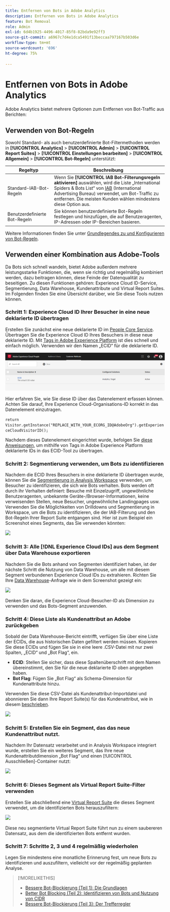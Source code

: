 ```yaml
---
title: Entfernen von Bots in Adobe Analytics
description: Entfernen von Bots in Adobe Analytics
feature: Bot Removal
role: Admin
exl-id: 6d4b1925-4496-4017-85f8-82bda9e92ff3
source-git-commit: a6967c7d4e1dca5491f13beccaa797167b503d6e
workflow-type: tm+mt
source-wordcount: '696'
ht-degree: 75%

---
```


# Entfernen von Bots in Adobe Analytics

Adobe Analytics bietet mehrere Optionen zum Entfernen von Bot-Traffic aus Berichten:

## Verwenden von Bot-Regeln

Sowohl Standard- als auch benutzerdefinierte Bot-Filtermethoden werden in **[!UICONTROL Analytics]** > **[!UICONTROL Admin]** > **[!UICONTROL Report Suites]** > **[!UICONTROL Einstellungen bearbeiten]** > **[!UICONTROL Allgemein]** > **[!UICONTROL Bot-Regeln]** unterstützt:

| Regeltyp | Beschreibung |
|--- |--- |
| Standard-IAB-Bot-Regeln | Wenn Sie **[!UICONTROL IAB Bot-Filterungsregeln aktivieren]** auswählen, wird die Liste „International Spiders &amp; Bots List“ von [IAB](https://www.iab.com/) (International Advertising Bureau) verwendet, um Bot-Traffic zu entfernen. Die meisten Kunden wählen mindestens diese Option aus. |
| Benutzerdefinierte Bot-Regeln | Sie können benutzerdefinierte Bot-Regeln festlegen und hinzufügen, die auf Benutzeragenten, IP-Adressen oder IP-Bereichen basieren. |

Weitere Informationen finden Sie unter [Grundlegendes zu und Konfigurieren von Bot-Regeln](/help/admin/tools/manage-rs/edit-settings/general/bot-removal/bot-rules.md).

## Verwenden einer Kombination aus Adobe-Tools

Da Bots sich schnell wandeln, bietet Adobe außerdem mehrere leistungsstarke Funktionen, die, wenn sie richtig und regelmäßig kombiniert werden, dazu beitragen können, diese Feinde der Datenqualität zu beseitigen. Zu diesen Funktionen gehören: Experience Cloud ID-Service, Segmentierung, Data Warehouse, Kundenattribute und Virtual Report Suites. Im Folgenden finden Sie eine Übersicht darüber, wie Sie diese Tools nutzen können.

### Schritt 1: Experience Cloud ID Ihrer Besucher in eine neue deklarierte ID übertragen

Erstellen Sie zunächst eine neue deklarierte ID im [People Core Service](https://experienceleague.adobe.com/docs/core-services/interface/audiences/audience-library.html?lang=de). Übertragen Sie die Experience Cloud ID Ihres Besuchers in diese neue deklarierte ID. Mit [Tags in Adobe Experience Platform](https://experienceleague.adobe.com/docs/experience-platform/tags/extensions/adobe/id-service/overview.html?lang=de) ist dies schnell und einfach möglich. Verwenden wir den Namen „ECID“ für die deklarierte ID.

![](/help/admin/tools/manage-rs/edit-settings/general/bot-removal/assets/bot-cust-attr-setup.png)

Hier erfahren Sie, wie Sie diese ID über das Datenelement erfassen können. Achten Sie darauf, Ihre Experience Cloud-Organisations-ID korrekt in das Datenelement einzutragen.

```return Visitor.getInstance("REPLACE_WITH_YOUR_ECORG_ID@AdobeOrg").getExperienceCloudVisitorID();```

Nachdem dieses Datenelement eingerichtet wurde, befolgen Sie [diese Anweisungen](https://experienceleague.adobe.com/docs/experience-platform/tags/extensions/adobe/id-service/overview.html?lang=de), um mithilfe von Tags in Adobe Experience Platform deklarierte IDs in das ECID-Tool zu übertragen.

### Schritt 2: Segmentierung verwenden, um Bots zu identifizieren

Nachdem die ECID Ihres Besuchers in eine deklarierte ID übertragen wurde, können Sie die [Segmentierung in Analysis Workspace](/help/analyze/analysis-workspace/components/segments/t-freeform-project-segment.md) verwenden, um Besucher zu identifizieren, die sich wie Bots verhalten. Bots werden oft durch ihr Verhalten definiert: Besuche mit Einzelzugriff, ungewöhnliche Benutzeragenten, unbekannte Geräte-/Browser-Informationen, keine verweisenden Stellen, neue Besucher, ungewöhnliche Landingpages usw. Verwenden Sie die Möglichkeiten von Drilldowns und Segmentierung in Workspace, um die Bots zu identifizieren, die der IAB-Filterung und den Bot-Regeln Ihrer Report Suite entgangen sind. Hier ist zum Beispiel ein Screenshot eines Segments, das Sie verwenden könnten:

![](/help/admin/tools/manage-rs/edit-settings/general/bot-removal/assets/bot-filter-seg1.png)

### Schritt 3: Alle [!DNL Experience Cloud IDs] aus dem Segment über Data Warehouse exportieren

Nachdem Sie die Bots anhand von Segmenten identifiziert haben, ist der nächste Schritt die Nutzung von Data Warehouse, um alle mit diesem Segment verbundenen Experience Cloud IDs zu extrahieren. Richten Sie Ihre [Data Warehouse](/help/export/data-warehouse/data-warehouse.md)-Anfrage wie in dem Screenshot gezeigt ein:

![](/help/admin/tools/manage-rs/edit-settings/general/bot-removal/assets/bot-dwh-3.png)

Denken Sie daran, die Experience Cloud-Besucher-ID als Dimension zu verwenden und das Bots-Segment anzuwenden.

### Schritt 4: Diese Liste als Kundenattribut an Adobe zurückgeben

Sobald der Data Warehouse-Bericht eintrifft, verfügen Sie über eine Liste der ECIDs, die aus historischen Daten gefiltert werden müssen. Kopieren Sie diese ECIDs und fügen Sie sie in eine leere .CSV-Datei mit nur zwei Spalten, „ECID“ und „Bot Flag“, ein.

* **ECID**: Stellen Sie sicher, dass diese Spaltenüberschrift mit dem Namen übereinstimmt, den Sie für die neue deklarierte ID oben angegeben haben.
* **Bot Flag**: Fügen Sie „Bot Flag“ als Schema-Dimension für Kundenattribute hinzu.

Verwenden Sie diese CSV-Datei als Kundenattribut-Importdatei und abonnieren Sie dann Ihre Report Suite(s) für das Kundenattribut, wie in diesem [&#x200B; beschrieben](https://blog.adobe.com/en/publish/2016/10/20/link-digital-behavior-customers).

![](/help/admin/tools/manage-rs/edit-settings/general/bot-removal/assets/bot-csv-4.png)

### Schritt 5: Erstellen Sie ein Segment, das das neue Kundenattribut nutzt.

Nachdem Ihr Datensatz verarbeitet und in Analysis Workspace integriert wurde, erstellen Sie ein weiteres Segment, das Ihre neue Kundenattributdimension „Bot Flag“ und einen [!UICONTROL Ausschließen]-Container nutzt:

![](/help/admin/tools/manage-rs/edit-settings/general/bot-removal/assets/bot-filter-seg2.png)

### Schritt 6: Dieses Segment als Virtual Report Suite-Filter verwenden

Erstellen Sie abschließend eine [Virtual Report Suite](/help/components/vrs/vrs-about.md) die dieses Segment verwendet, um die identifizierten Bots herauszufiltern:

![](/help/admin/tools/manage-rs/edit-settings/general/bot-removal/assets/bot-vrs.png)

Diese neu segmentierte Virtual Report Suite führt nun zu einem saubereren Datensatz, aus dem die identifizierten Bots entfernt wurden.

### Schritt 7: Schritte 2, 3 und 4 regelmäßig wiederholen

Legen Sie mindestens eine monatliche Erinnerung fest, um neue Bots zu identifizieren und auszufiltern, vielleicht vor der regelmäßig geplanten Analyse.

>[!MORELIKETHIS]
>
>* [Bessere Bot-Blockierung (Teil 1): Die Grundlagen](https://experienceleaguecommunities.adobe.com/t5/adobe-analytics-blogs/better-bot-blocking-part-1-the-basics/ba-p/715839?profile.language=de)
>* [Better Bot Blocking (Teil 2): Identifizieren von Bots und Nutzung von CIDR](https://experienceleaguecommunities.adobe.com/t5/adobe-analytics-blogs/better-bot-blocking-part-2-identifying-bots-and-leveraging-cidr/ba-p/722132?profile.language=de)
>* [Bessere Bot-Blockierung (Teil 3): Der Trefferregler](https://experienceleaguecommunities.adobe.com/t5/adobe-analytics-blogs/better-bot-blocking-part-3-the-hit-governor/ba-p/727051?profile.language=de)

